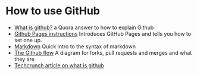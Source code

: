 # How to use GitHub
 - [What is github?](https://www.quora.com/How-can-I-explain-what-Git-is-does-to-someone-who-is-not-a-programmer/answer/Jake-Boxer) a Quora answer to how to explain Github
 - [Github Pages instructions](https://pages.github.com/) Introduces GitHub Pages and tells you how to set one up.
 - [Markdown](https://en.support.wordpress.com/markdown-quick-reference/) Quick intro to the syntax of markdown
 - [The Github flow](https://guides.github.com/introduction/flow/) A diagram for forks, pull requests and merges and what they are
 - [Techcrunch article on what is github](https://techcrunch.com/2012/07/14/what-exactly-is-github-anyway/)
